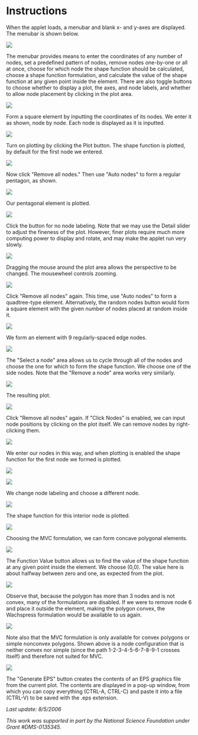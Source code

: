 Instructions
============
When the applet loads, a menubar and blank x- and y-axes are displayed. The menubar is shown below. 

  ![](04.jpg)   

 The menubar provides means to enter the coordinates of any number of nodes, set a predefined pattern of nodes, remove nodes one-by-one or all at once, choose for which node the shape function should be calculated, choose a shape function formulation, and calculate the value of the shape function at any given point inside the element. There are also toggle buttons to choose whether to display a plot, the axes, and node labels, and whether to allow node placement by clicking in the plot area.

![](05.jpg)

Form a square element by inputting the coordinates of its nodes. We
enter it as shown, node by node. Each node is displayed as it is
inputted.

![](06.jpg)

 Turn on plotting by clicking the Plot button. The shape function is
plotted, by default for the first node we entered.

![](08.jpg)

 Now click "Remove all nodes." Then use "Auto nodes" to form a regular
pentagon, as shown. 


![](09.jpg)

 Our pentagonal element is plotted.

![](09a.jpg)

 Click the button for no node labeling. Note that we may use the Detail
slider to adjust the fineness of the plot. However, finer plots require
much more computing power to display and rotate, and may make the applet
run very slowly.

![](11.jpg)


 Dragging the mouse around the plot area allows the perspective to be
changed. The mousewheel controls zooming.


![](21.jpg)

 Click "Remove all nodes" again. This time, use "Auto nodes" to form a
quadtree-type element. Alternatively, the random nodes button would form
a square element with the given number of nodes placed at random inside
it.

![](22.jpg)


 We form an element with 9 regularly-spaced edge nodes.

![](23.jpg)


 The "Select a node" area allows us to cycle through all of the nodes
and choose the one for which to form the shape function. We choose one
of the side nodes. Note that the "Remove a node" area works very
similarly.


![](24.jpg)

 The resulting plot.

![](12.jpg)


 Click "Remove all nodes" again. If "Click Nodes" is enabled, we can
input node positions by clicking on the plot itself. We can remove nodes
by right-clicking them.

![](13.jpg)

 We enter our nodes in this way, and when plotting is enabled the shape
function for the first node we formed is plotted.

![](26.jpg)

![](15.jpg)

 We change node labeling and choose a different node.

![](16.jpg)

 The shape function for this interior node is plotted.

![](17.jpg)

 Choosing the MVC formulation, we can form concave polygonal elements.

![](18.jpg)

 The Function Value button allows us to find the value of the shape
function at any given point inside the element. We choose (0,0). The
value here is about halfway between zero and one, as expected from the
plot.

![](19.jpg)

 Observe that, because the polygon has more than 3 nodes and is not
convex, many of the formulations are disabled. If we were to remove node
6 and place it outside the element, making the polygon convex, the
Wachspress formulation would be available to us again. 


![](20.jpg)

 Note also that the MVC formulation is only available for convex
polygons or simple nonconvex polygons. Shown above is a node
configuration that is neither convex nor simple (since the path
1-2-3-4-5-6-7-8-9-1 crosses itself) and therefore not suited for MVC.


![](25.jpg)


 The "Generate EPS" button creates the contents of an EPS graphics file
from the current plot. The contents are displayed in a pop-up window,
from which you can copy everything (CTRL-A, CTRL-C) and paste it into a
file (CTRL-V) to be saved with the .eps extension.


*Last update: 8/5/2006*

*This work was supported in part by the National Science Foundation
under Grant \#DMS-0135345.*


